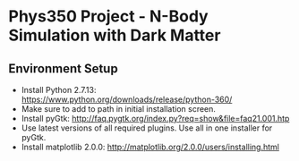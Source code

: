 # Phys350 Project - N-Body Simulation with Dark Matter

## Environment Setup
* Install Python 2.7.13: https://www.python.org/downloads/release/python-360/
 * Make sure to add to path in initial installation screen.
* Install pyGtk: http://faq.pygtk.org/index.py?req=show&file=faq21.001.htp
 * Use latest versions of all required plugins. Use all in one installer for pyGtk.
* Install matplotlib 2.0.0: http://matplotlib.org/2.0.0/users/installing.html

